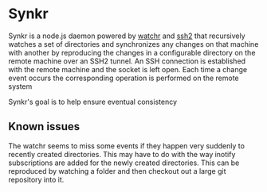 # Synkr

Synkr is a node.js daemon powered by [watchr]() and [ssh2]() that recursively watches a set of directories and synchronizes any changes on that machine with another by reproducing the changes in a configurable directory on the remote machine over an SSH2 tunnel. An SSH connection is established with the remote machine and the socket is left open. Each time a change event occurs the corresponding operation is performed on the remote system

Synkr's goal is to help ensure eventual consistency

## Known issues

The watchr seems to miss some events if they happen very suddenly to recently created directories. This may have to do with the way inotify subscriptions are added for the newly created directories. This can be reproduced by watching a folder and then checkout out a large git repository into it.
